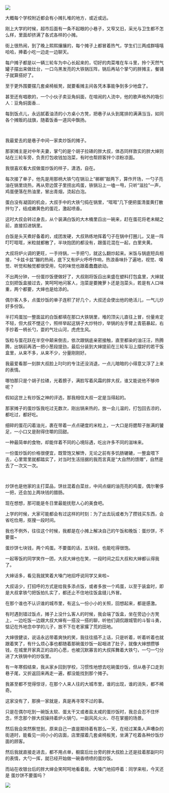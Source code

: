 ![](https://upload-images.jianshu.io/upload_images/6943526-c0ef5d14c72b6246.png?imageMogr2/auto-orient/strip%7CimageView2/2/w/1240)


大概每个学校附近都会有小摊扎堆的地方，或近或远。

刚上大学的时候，超市后面有一条不起眼的小巷子，又窄又旧，采光与卫生都不怎么样，里面却挤满了各式各样的小摊。

街上很热闹，到了晚上熙熙攘攘的，每个摊子上都冒着热气，学生们三两成群嘻嘻哈哈，捧着小吃一边走一边聊天。

每户摊子都是以一辆三轮车为中心长起来的，切好的肉菜堆在车斗里，拎个天然气罐子摆出来做灶台，一口乌黑发亮的大铁锅压阵，锅后再站个掌勺的胖摊主，餐铺子就算搭好了。

至于更外围要摆几套桌椅板凳，就要看摊主间各凭本事能争到多少地盘了。

甚至还有唱歌的，一个小伙子卖豆角焖面，在喧闹的人流中，他的歌声格外的吸引人：豆角焖面香...

每到饭点儿，永远腻着油渍的小方桌小方凳，把巷子从头到尾排的满满当当，如同各个摊贩的战旗，随着饭香一道风中飘扬。

<br/>

我最爱去的是巷子中间一家卖炒饭的摊子。

那家摊主是对中年夫妻，掌勺的是个胡子拉碴的胖大叔，体态同样敦实的胖大婶则站在三轮车旁，负责打包收钱加泡菜，有时也帮顾客拌个凉粉凉面。

我很喜欢看大叔做蛋炒饭的样子，潇洒，自在。

每次接了单子，他先是用那柄大铁勺在锅沿上“梆梆”敲两下，算作开场，一勺子亮油在锅里烧热，再从旁边筐子里捞出鸡蛋，铁锅沿上一嗑一甩，只听“滋拉”一声，鸡蛋便落在热油里，冒出青烟，烫起白泡。

蛋白没有凝固的机会，大叔手中的大铁勺捣在锅里，“哐哐”几下便把蛋清蛋黄打散拌匀了，结成嫩黄色的蛋花，激起喷香。

这时大叔会转过身去，从个装满白饭的大木桶里舀出一碗来，赶在蛋花将老未糊之前，直接扣进锅里。

白饭是头天煮好备着的，成团发硬，大叔熟练地挥着勺子在锅中打圈儿，又是一阵叮叮哐哐，米粒就都散了，半块抱团的都没有，跟蛋花混在一起，白里夹黄。

大叔将炉火调的更旺，一手持锅，一手把勺，就这么翻炒起来。米饭与锅底短兵相接，“卡兹卡兹”蹦的热闹，底下又有炉火呼呼作响，热浪香味扑了遍地，视觉、嗅觉、听觉和触觉都很受用，勾的味觉也跟着蠢蠢欲动。

不出两分钟，一份蛋炒饭便做好了，大叔刚将饭舀出来盛在塑料打包盒里，大婶就立刻把饭盒接过去，笑呵呵地问客人，泡菜是要腌萝卜还是泡菜头，若是有人口味重，两个都要，大婶也是给添的。

偶尔客人多，点蛋炒饭的单子连积了好几个，大叔还会使出他的绝活儿，一气儿炒好多份饭。

半打鸡蛋加一整面盆的白饭都填在那口大铁锅里，堆的顶尖儿直往上冒，份量肯定不轻，但大叔不憷这个，照样举起这锅子大炒特炒，举锅的左手臂上青筋暴起，右手抄着一柄长勺，耍的气壮山河，虎虎生风。

饭粒与蛋花跃在半空中颠来倒去，依次跟锅底亲密接触，直至都染的油汪汪，热腾腾，出锅前再洒一把小葱段提劲，最后分装到大婶提前在三轮车沿上摆好的若干饭盒里，从来不多，从来不少，分量刚刚好。

我最爱看那一刻胖大叔脸上叼叼的专注还没消退，一点儿暗暗的小得意又浮了上来的表情。

哪怕那只是个胡子拉碴，光着膀子，满脸写着风霜的胖大叔，谁又能说他不够帅呢？

假如这世上有炒饭之神的评选，那我相信大叔一定是当得起的。

那家摊子的蛋炒饭我吃过无数次，刚出锅来热的，放一会儿温的，打包回去凉的，都吃过，都好吃。

细碎的蛋花闪着油光，裹在带着一点点硬度的米粒上，一大口是将腮帮子胀满的饕足，一小口又是耐得住嚼的回甜。

一种最简单的食物，却能伴着不同的心境际遇，吃出许多不同的滋味来。

一份蛋炒饭的价格很便宜，既管饱又解馋，无论之前有多饥肠辘辘，一整盒喂下去，心里胃里就都踏实了，对当时生活拮据的我而言真是“大自然的馈赠”，自然是去了一次又一次。

<br/>

炒饼也是他家的主打菜品，饼丝混着白菜丝，中间点缀的油亮亮的鸡蛋，偶尔奢侈一把，还会加上两块钱的腊肠。

现在想想，那可能是冬日里最能抚慰人心的美食吧。

上学的时候，大家可能都会有过这样的时刻：为了出去玩或者为了攒钱买东西，会省吃俭用，抠搜一段时间。

我也不例外，往往这个时候，我都是在小摊上解决自己的午饭和晚饭：蛋炒饼，不要蛋~

蛋炒饼七块钱，两个鸡蛋。不要蛋的话，五块钱，也能吃得很饱。

一起等饭的同学笑作一团，大叔大婶也在笑，一段时间之后大叔和大婶都认得我了。

大婶话多，看见我就笑着大嗓门地招呼说同学又来啦~

大叔话少，打招呼的方式是给我多添点饭，或者多放一个鸡蛋，以至于装盒时，即是大叔拿铁勺把饭拍扎实了，都还止不住地往饭盒缝儿外冒。

在那个谁也不认识谁的城市里，有这么一份小小的关照，回想起来，都是感激。

有时遇到错过饭点，摊子上没什么客人的时候，我会端了饭盒，坐在旁边小方凳上，一边吃饭一边跟大叔大婶有一搭没一搭的聊，听他们调侃跟城管的斗智斗勇，惦记在外地念中学的儿子，放不下在老家撂了荒的田地。

大婶很健谈，说话永远带着爽快的笑，我往往插不上话，只是听着，听着听着也就跟着笑了，有什么烦心事也都随着那碗蛋炒饭一起咽进了肚子，就像大婶想攒够钱，在城里开家真正的店的心愿，也被沉默寡言的大叔挥舞着大铁勺，一勺一勺分进了大铁锅中的炒饭里。

有一年寒假结束，我从家乡回到学校，习惯性地想去吃碗蛋炒饭，但从巷子口走到巷子尾，又折返回来再走一遍，都没能找到那个摊子。

我甚至都不觉得惊讶，在那个人来人往的大城市里，谁的出现，谁的消失，都不稀奇。

这家没有了，那换一家就是，真是再寻常不过的事。

只是在偶尔吃到一碗饭太软、蛋太干又或者盐太咸的蛋炒饭时，我总会忍不住怀念，怀念那个胖大叔操持着炉火锅勺，一副风风火火、尽在掌握的场景。

然后我会突然察觉到，原来自己一直是期待着有那么一天，在经过某条人声嘈杂的街道时，能看见一间小小的店面，店里摆着几套桌椅板凳，坐满了吃着各种炒饭炒面的顾客。

然后我就直接走进去，都不用点单，橱窗后灶台旁的胖大叔脸上还是挂着那副叼叼的表情，大勺一挥，就已经开始做一碗香喷喷的蛋炒饭。

而站在收银台后的胖大婶会笑呵呵地看着我，大嗓门地招呼着：同学来啦，今天还是 蛋炒饼不要蛋吗？

![](https://upload-images.jianshu.io/upload_images/6943526-2cd3aa2f6505ce65.gif?imageMogr2/auto-orient/strip)


